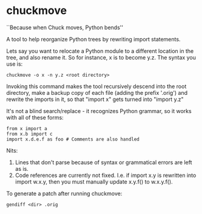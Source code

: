 # chuckmove

``Because when Chuck moves, Python bends''

A tool to help reorganize Python trees by rewriting import statements.

Lets say you want to relocate a Python module to a different location in the tree, and also rename it. So for instance, x is to become y.z. The syntax you use is:

    chuckmove -o x -n y.z <root directory>

Invoking this command makes the tool recursively descend into the root directory, make a backup copy of each file (adding the prefix '.orig') and rewrite the imports in it, so that "import x" gets turned into "import y.z"

It's not a blind search/replace - it recognizes Python grammar, so it works with all of these forms:

    from x import a
    from x.b import c 
    import x.d.e.f as foo # Comments are also handled

Nits:

1. Lines that don't parse because of syntax or grammatical errors are left as is.
2. Code references are currently not fixed. I.e. if import x.y is rewritten into import w.x.y, then you must manually update x.y.f() to w.x.y.f().

To generate a patch after running chuckmove:

    gendiff <dir> .orig
